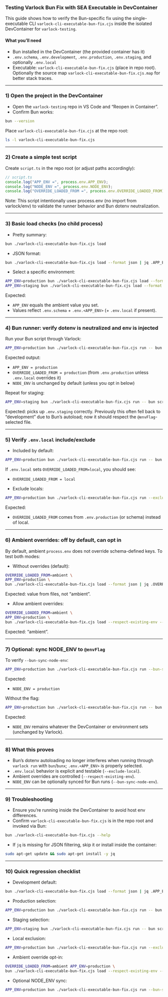 ### Testing Varlock Bun Fix with SEA Executable in DevContainer

This guide shows how to verify the Bun-specific fix using the single-executable CLI `varlock-cli-executable-bun-fix.cjs` inside the isolated DevContainer for `varlock-testing`.

#### What you’ll need
- Bun installed in the DevContainer (the provided container has it)
- `.env.schema`, `.env.development`, `.env.production`, `.env.staging`, and optionally `.env.local`
- Executable: `varlock-cli-executable-bun-fix.cjs` (place in repo root). Optionally the source map `varlock-cli-executable-bun-fix.cjs.map` for better stack traces.

---

### 1) Open the project in the DevContainer
- Open the `varlock-testing` repo in VS Code and “Reopen in Container”.
- Confirm Bun works:
```bash
bun --version
```

Place `varlock-cli-executable-bun-fix.cjs` at the repo root:
```bash
ls -l varlock-cli-executable-bun-fix.cjs
```

---

### 2) Create a simple test script
Create `script.ts` in the repo root (or adjust paths accordingly):

```ts
// script.ts
console.log("APP_ENV =", process.env.APP_ENV);
console.log("NODE_ENV =", process.env.NODE_ENV);
console.log("OVERRIDE_LOADED_FROM =", process.env.OVERRIDE_LOADED_FROM);
```

Note: This script intentionally uses process.env (no import from varlock/env) to validate the runner behavior and Bun dotenv neutralization.

---

### 3) Basic load checks (no child process)
- Pretty summary:
```bash
bun ./varlock-cli-executable-bun-fix.cjs load
```

- JSON format:
```bash
bun ./varlock-cli-executable-bun-fix.cjs load --format json | jq .APP_ENV
```

- Select a specific environment:
```bash
APP_ENV=production bun ./varlock-cli-executable-bun-fix.cjs load --format json | jq .APP_ENV
APP_ENV=staging bun ./varlock-cli-executable-bun-fix.cjs load --format json | jq .APP_ENV
```

Expected:
- `APP_ENV` equals the ambient value you set.
- Values reflect `.env.schema` + `.env.<APP_ENV>` (+ `.env.local` if present).

---

### 4) Bun runner: verify dotenv is neutralized and env is injected
Run your Bun script through Varlock:
```bash
APP_ENV=production bun ./varlock-cli-executable-bun-fix.cjs run -- bun script.ts
```

Expected output:
- `APP_ENV = production`
- `OVERRIDE_LOADED_FROM = production` (from `.env.production` unless `.env.local` overrides it)
- `NODE_ENV` is unchanged by default (unless you opt in below)

Repeat for staging:
```bash
APP_ENV=staging bun ./varlock-cli-executable-bun-fix.cjs run -- bun script.ts
```
Expected: picks up `.env.staging` correctly. Previously this often fell back to “development” due to Bun’s autoload; now it should respect the `@envFlag`-selected file.

---

### 5) Verify `.env.local` include/exclude
- Included by default:
```bash
APP_ENV=production bun ./varlock-cli-executable-bun-fix.cjs run -- bun script.ts
```
If `.env.local` sets `OVERRIDE_LOADED_FROM=local`, you should see:
- `OVERRIDE_LOADED_FROM = local`

- Exclude locals:
```bash
APP_ENV=production bun ./varlock-cli-executable-bun-fix.cjs run --exclude-local -- bun script.ts
```
Expected:
- `OVERRIDE_LOADED_FROM` comes from `.env.production` (or schema) instead of local.

---

### 6) Ambient overrides: off by default, can opt in
By default, ambient `process.env` does not override schema-defined keys. To test both modes:

- Without overrides (default):
```bash
OVERRIDE_LOADED_FROM=ambient \
APP_ENV=production \
bun ./varlock-cli-executable-bun-fix.cjs load --format json | jq .OVERRIDE_LOADED_FROM
```
Expected: value from files, not “ambient”.

- Allow ambient overrides:
```bash
OVERRIDE_LOADED_FROM=ambient \
APP_ENV=production \
bun ./varlock-cli-executable-bun-fix.cjs load --respect-existing-env --format json | jq .OVERRIDE_LOADED_FROM
```
Expected: “ambient”.

---

### 7) Optional: sync NODE_ENV to `@envFlag`
To verify `--bun-sync-node-env`:
```bash
APP_ENV=production bun ./varlock-cli-executable-bun-fix.cjs run --bun-sync-node-env -- bun script.ts
```

Expected:
- `NODE_ENV = production`

Without the flag:
```bash
APP_ENV=production bun ./varlock-cli-executable-bun-fix.cjs run -- bun script.ts
```

Expected:
- `NODE_ENV` remains whatever the DevContainer or environment sets (unchanged by Varlock).

---

### 8) What this proves
- Bun’s dotenv autoloading no longer interferes when running through `varlock run` with `bun`/`bunx`; `.env.<APP_ENV>` is properly selected.
- `.env.local` behavior is explicit and testable (`--exclude-local`).
- Ambient overrides are controlled (`--respect-existing-env`).
- `NODE_ENV` can be optionally synced for Bun runs (`--bun-sync-node-env`).

---

### 9) Troubleshooting
- Ensure you’re running inside the DevContainer to avoid host env differences.
- Confirm `varlock-cli-executable-bun-fix.cjs` is in the repo root and invoked via Bun:
```bash
bun ./varlock-cli-executable-bun-fix.cjs --help
```
- If `jq` is missing for JSON filtering, skip it or install inside the container:
```bash
sudo apt-get update && sudo apt-get install -y jq
```

---

### 10) Quick regression checklist
- Development default:
```bash
bun ./varlock-cli-executable-bun-fix.cjs load --format json | jq .APP_ENV
```
- Production selection:
```bash
APP_ENV=production bun ./varlock-cli-executable-bun-fix.cjs run -- bun script.ts
```
- Staging selection:
```bash
APP_ENV=staging bun ./varlock-cli-executable-bun-fix.cjs run -- bun script.ts
```
- Local exclusion:
```bash
APP_ENV=production bun ./varlock-cli-executable-bun-fix.cjs run --exclude-local -- bun script.ts
```
- Ambient override opt-in:
```bash
OVERRIDE_LOADED_FROM=ambient APP_ENV=production \
bun ./varlock-cli-executable-bun-fix.cjs load --respect-existing-env --format json | jq .OVERRIDE_LOADED_FROM
```
- Optional NODE_ENV sync:
```bash
APP_ENV=production bun ./varlock-cli-executable-bun-fix.cjs run --bun-sync-node-env -- bun script.ts
```


